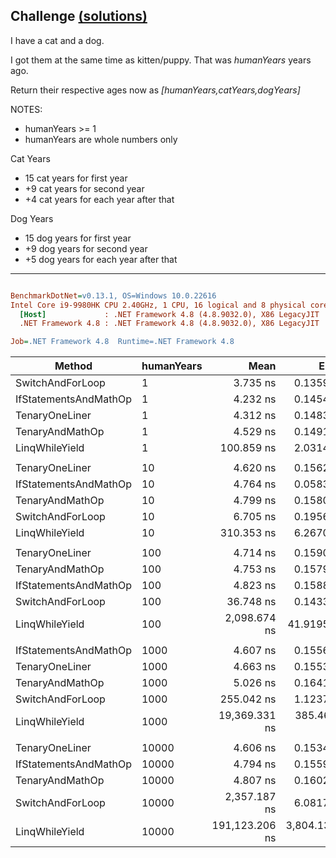 ## Challenge [(solutions)](https://github.com/kvarcas91/Codewars-Solutions-and-Benchmarks/blob/master/Bench/Kata8/CatYearsDogYears.cs)

I have a cat and a dog.

I got them at the same time as kitten/puppy. That was *humanYears* years ago.

Return their respective ages now as *[humanYears,catYears,dogYears]*

NOTES:

* humanYears >= 1
* humanYears are whole numbers only

Cat Years

* 15 cat years for first year
* +9 cat years for second year
* +4 cat years for each year after that

Dog Years

* 15 dog years for first year
* +9 dog years for second year
* +5 dog years for each year after that


---

``` ini

BenchmarkDotNet=v0.13.1, OS=Windows 10.0.22616
Intel Core i9-9980HK CPU 2.40GHz, 1 CPU, 16 logical and 8 physical cores
  [Host]             : .NET Framework 4.8 (4.8.9032.0), X86 LegacyJIT
  .NET Framework 4.8 : .NET Framework 4.8 (4.8.9032.0), X86 LegacyJIT

Job=.NET Framework 4.8  Runtime=.NET Framework 4.8  

```
|                Method | humanYears |           Mean |         Error |        StdDev |         Median |     Ratio |  RatioSD |  Gen 0 | Allocated |
|---------------------- |----------- |---------------:|--------------:|--------------:|---------------:|----------:|---------:|-------:|----------:|
|      SwitchAndForLoop |          1 |       3.735 ns |     0.1359 ns |     0.1768 ns |       3.759 ns |      0.83 |     0.05 | 0.0046 |      24 B |
| IfStatementsAndMathOp |          1 |       4.232 ns |     0.1454 ns |     0.2306 ns |       4.369 ns |      0.93 |     0.06 | 0.0046 |      24 B |
|        TenaryOneLiner |          1 |       4.312 ns |     0.1483 ns |     0.2478 ns |       4.348 ns |      0.96 |     0.07 | 0.0046 |      24 B |
|       TenaryAndMathOp |          1 |       4.529 ns |     0.1491 ns |     0.1938 ns |       4.540 ns |      1.00 |     0.00 | 0.0046 |      24 B |
|        LinqWhileYield |          1 |     100.859 ns |     2.0314 ns |     3.3939 ns |     103.033 ns |     22.22 |     1.25 | 0.0274 |     144 B |
|                       |            |                |               |               |                |           |          |        |           |
|        TenaryOneLiner |         10 |       4.620 ns |     0.1562 ns |     0.3084 ns |       4.678 ns |      0.97 |     0.08 | 0.0046 |      24 B |
| IfStatementsAndMathOp |         10 |       4.764 ns |     0.0583 ns |     0.0487 ns |       4.776 ns |      0.99 |     0.06 | 0.0046 |      24 B |
|       TenaryAndMathOp |         10 |       4.799 ns |     0.1580 ns |     0.2768 ns |       4.973 ns |      1.00 |     0.00 | 0.0046 |      24 B |
|      SwitchAndForLoop |         10 |       6.705 ns |     0.1956 ns |     0.3268 ns |       6.908 ns |      1.40 |     0.12 | 0.0046 |      24 B |
|        LinqWhileYield |         10 |     310.353 ns |     6.2670 ns |    10.9762 ns |     313.294 ns |     64.88 |     4.42 | 0.0272 |     144 B |
|                       |            |                |               |               |                |           |          |        |           |
|        TenaryOneLiner |        100 |       4.714 ns |     0.1590 ns |     0.3318 ns |       4.479 ns |      1.01 |     0.09 | 0.0046 |      24 B |
|       TenaryAndMathOp |        100 |       4.753 ns |     0.1579 ns |     0.2766 ns |       4.704 ns |      1.00 |     0.00 | 0.0046 |      24 B |
| IfStatementsAndMathOp |        100 |       4.823 ns |     0.1588 ns |     0.3060 ns |       4.626 ns |      1.03 |     0.08 | 0.0046 |      24 B |
|      SwitchAndForLoop |        100 |      36.748 ns |     0.1433 ns |     0.1271 ns |      36.737 ns |      7.81 |     0.44 | 0.0045 |      24 B |
|        LinqWhileYield |        100 |   2,098.674 ns |    41.9195 ns |    77.7006 ns |   2,078.524 ns |    442.79 |    31.81 | 0.0267 |     144 B |
|                       |            |                |               |               |                |           |          |        |           |
| IfStatementsAndMathOp |       1000 |       4.607 ns |     0.1556 ns |     0.3072 ns |       4.781 ns |      0.92 |     0.08 | 0.0046 |      24 B |
|        TenaryOneLiner |       1000 |       4.663 ns |     0.1553 ns |     0.3172 ns |       4.882 ns |      0.93 |     0.08 | 0.0046 |      24 B |
|       TenaryAndMathOp |       1000 |       5.026 ns |     0.1641 ns |     0.2917 ns |       5.196 ns |      1.00 |     0.00 | 0.0046 |      24 B |
|      SwitchAndForLoop |       1000 |     255.042 ns |     1.1237 ns |     0.8773 ns |     255.290 ns |     50.77 |     3.34 | 0.0043 |      24 B |
|        LinqWhileYield |       1000 |  19,369.331 ns |   385.4623 ns |   704.8395 ns |  19,771.205 ns |  3,862.45 |   263.75 |      - |     144 B |
|                       |            |                |               |               |                |           |          |        |           |
|        TenaryOneLiner |      10000 |       4.606 ns |     0.1534 ns |     0.2991 ns |       4.788 ns |      0.96 |     0.10 | 0.0046 |      24 B |
| IfStatementsAndMathOp |      10000 |       4.794 ns |     0.1559 ns |     0.2889 ns |       4.977 ns |      1.00 |     0.09 | 0.0046 |      24 B |
|       TenaryAndMathOp |      10000 |       4.807 ns |     0.1602 ns |     0.2848 ns |       4.990 ns |      1.00 |     0.00 | 0.0046 |      24 B |
|      SwitchAndForLoop |      10000 |   2,357.187 ns |     6.0817 ns |     5.6888 ns |   2,356.590 ns |    487.25 |    28.56 | 0.0038 |      24 B |
|        LinqWhileYield |      10000 | 191,123.206 ns | 3,804.1366 ns | 7,329.2797 ns | 195,930.457 ns | 39,903.83 | 3,040.36 |      - |     146 B |
